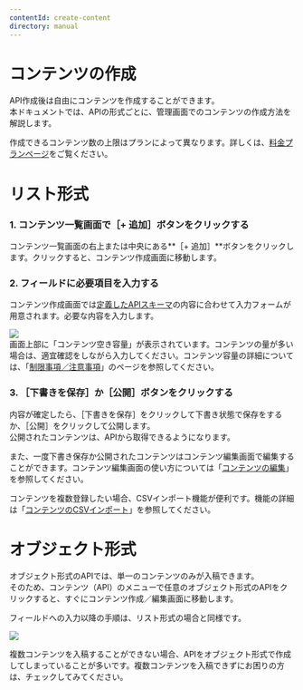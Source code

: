 ```yaml
---
contentId: create-content
directory: manual
---
```


# コンテンツの作成

API作成後は自由にコンテンツを作成することができます。  
本ドキュメントでは、APIの形式ごとに、管理画面でのコンテンツの作成方法を解説します。

作成できるコンテンツ数の上限はプランによって異なります。詳しくは、[料金プランページ](https://microcms.io/pricing)をご覧ください。

リスト形式
=====

### 1\. コンテンツ一覧画面で［+ 追加］ボタンをクリックする

コンテンツ一覧画面の右上または中央にある**［+ 追加］**ボタンをクリックします。クリックすると、コンテンツ作成画面に移動します。

### 2\. フィールドに必要項目を入力する

コンテンツ作成画面では[定義したAPIスキーマ](https://document.microcms.io/manual/create-api#h41f309242d)の内容に合わせて入力フォームが用意されます。必要な内容を入力します。  
  
![](https://images.microcms-assets.io/assets/d6af1616730544a596d299c20834f460/be9248a6ce854472ae4ab8d7a5f10862/CleanShot%202025-08-21%20at%2010.35.14.png)  
画面上部に「コンテンツ空き容量」が表示されています。コンテンツの量が多い場合は、適宜確認をしながら入力してください。コンテンツ容量の詳細については、「[制限事項／注意事項](https://document.microcms.io/manual/limitations#h8082d285e5)」のページを参照してください。  

### 3\. ［下書きを保存］か［公開］ボタンをクリックする

内容が確定したら、［下書きを保存］をクリックして下書き状態で保存をするか、［公開］をクリックして公開します。  
公開されたコンテンツは、APIから取得できるようになります。  
  
また、一度下書き保存か公開されたコンテンツはコンテンツ編集画面で編集することができます。コンテンツ編集画面の使い方については「[コンテンツの編集](https://document.microcms.io/manual/edit-content)」を参照してください。

コンテンツを複数登録したい場合、CSVインポート機能が便利です。機能の詳細は「[コンテンツのCSVインポート](https://document.microcms.io/manual/csv-import)」を参照してください。

オブジェクト形式
========

オブジェクト形式のAPIでは、単一のコンテンツのみが入稿できます。  
そのため、コンテンツ（API）のメニューで任意のオブジェクト形式のAPIをクリックすると、すぐにコンテンツ作成／編集画面に移動します。  
  
フィールドへの入力以降の手順は、リスト形式の場合と同様です。  
  
![](https://images.microcms-assets.io/assets/d6af1616730544a596d299c20834f460/7d2a3dc0293f4dfbace9d381f38fc86b/CleanShot%202024-09-24%20at%2016.08.40%402x.png)

複数コンテンツを入稿することができない場合、APIをオブジェクト形式で作成してしまっていることが多いです。複数コンテンツを入稿できずにお困りの方は、チェックしてみてください。